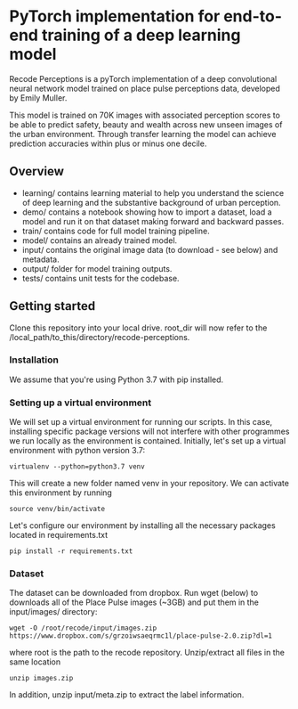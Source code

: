 # PyTorch implementation for end-to-end training of a deep learning model

Recode Perceptions is a pyTorch implementation of a deep convolutional neural network model trained on place pulse perceptions data, developed by Emily Muller.

This model is trained on 70K images with associated perception scores to be able to predict safety, beauty and wealth across new unseen images of the urban environment. Through transfer learning the model can achieve prediction accuracies within plus or minus one decile.

## Overview
- learning/ contains learning material to help you understand the science of deep learning and the substantive background of urban perception.
- demo/ contains a notebook showing how to import a dataset, load a model and run it on that dataset making forward and backward passes.
- train/ contains code for full model training pipeline.
- model/ contains an already trained model.
- input/ contains the original image data (to download - see below) and metadata.
- output/ folder for model training outputs.
- tests/ contains unit tests for the codebase.

## Getting started
Clone this repository into your local drive. root_dir will now refer to the /local_path/to_this/directory/recode-perceptions.

### Installation

We assume that you're using Python 3.7 with pip installed.

### Setting up a virtual environment

We will set up a virtual environment for running our scripts. In this case, installing specific package versions will not interfere with other programmes we run locally as the environment is contained. Initially, let's set up a virtual environment with python version 3.7:

```
virtualenv --python=python3.7 venv
```

This will create a new folder named venv in your repository. We can activate this environment by running

```
source venv/bin/activate
```

Let's configure our environment by installing all the necessary packages located in requirements.txt

```
pip install -r requirements.txt
```

### Dataset

The dataset can be downloaded from dropbox. Run wget (below) to downloads all of the Place Pulse images (~3GB) and put them in the input/images/ directory:

```
wget -O /root/recode/input/images.zip https://www.dropbox.com/s/grzoiwsaeqrmc1l/place-pulse-2.0.zip?dl=1
```

where root is the path to the recode repository. Unzip/extract all files in the same location

```
unzip images.zip
```
In addition, unzip input/meta.zip to extract the label information.


